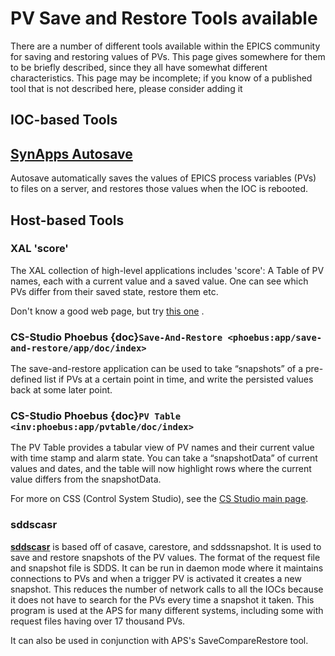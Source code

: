 # PV Save and Restore Tools available


There are a number of different tools available within the EPICS community for saving and restoring values of PVs. This page gives somewhere for them to be briefly described, since they all have somewhat different characteristics. This page may be incomplete; if you know of a published tool that is not described here, please consider adding it

## IOC-based Tools

## [SynApps Autosave](https://epics.anl.gov/bcda/synApps/autosave/autosave.html)

Autosave automatically saves the values of EPICS process variables (PVs) to files on a server, and restores those values when the IOC is rebooted.


## Host-based Tools

### XAL 'score'

The XAL collection of high-level applications includes 'score': A Table of PV names, each with a current value and a saved value. One can see which PVs differ from their saved state, restore them etc.

Don't know a good web page, but try [this one](https://openxal.github.io/) .

### CS-Studio Phoebus {doc}`Save-And-Restore <phoebus:app/save-and-restore/app/doc/index>`

The save-and-restore application can be used to take “snapshots” of a pre-defined list if PVs at a certain point in time, and write the persisted values back at some later point.

### CS-Studio Phoebus {doc}`PV Table <inv:phoebus:app/pvtable/doc/index>`

The PV Table provides a tabular view of PV names and their current value with time stamp and alarm state.
You can take a “snapshotData” of current values and dates, and the table will now highlight rows where the current value differs from the snapshotData.

For more on CSS (Control System Studio), see the [CS Studio main page](https://controlsystemstudio.org).

### sddscasr

[**sddscasr**](https://ops.aps.anl.gov/manuals/EPICStoolkit/EPICStoolkit.html) is based off of casave, carestore, and sddssnapshot. It is used to save and restore snapshots of the PV values. The format of the request file and snapshot file is SDDS. It can be run in daemon mode where it maintains connections to PVs and when a trigger PV is activated it creates a new snapshot. This reduces the number of network calls to all the IOCs because it does not have to search for the PVs every time a snapshot it taken. This program is used at the APS for many different systems, including some with request files having over 17 thousand PVs.

It can also be used in conjunction with APS's SaveCompareRestore tool.
